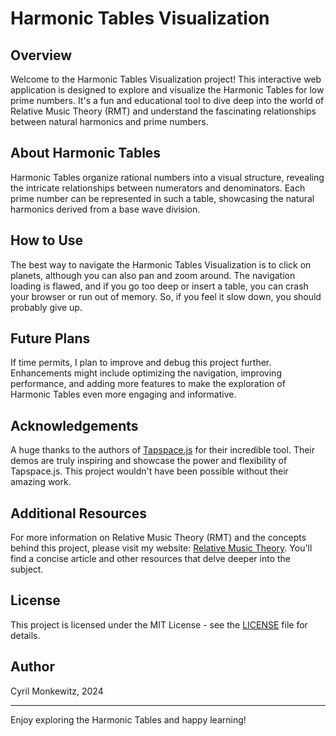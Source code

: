 # Harmonic Tables Visualization

## Overview

Welcome to the Harmonic Tables Visualization project! This interactive web application is designed to explore and visualize the Harmonic Tables for low prime numbers. It's a fun and educational tool to dive deep into the world of Relative Music Theory (RMT) and understand the fascinating relationships between natural harmonics and prime numbers.

## About Harmonic Tables

Harmonic Tables organize rational numbers into a visual structure, revealing the intricate relationships between numerators and denominators. Each prime number can be represented in such a table, showcasing the natural harmonics derived from a base wave division.

## How to Use

The best way to navigate the Harmonic Tables Visualization is to click on planets, although you can also pan and zoom around. The navigation loading is flawed, and if you go too deep or insert a table, you can crash your browser or run out of memory. So, if you feel it slow down, you should probably give up.

## Future Plans

If time permits, I plan to improve and debug this project further. Enhancements might include optimizing the navigation, improving performance, and adding more features to make the exploration of Harmonic Tables even more engaging and informative.

## Acknowledgements

A huge thanks to the authors of [Tapspace.js](https://taataa.github.io/tapspace/) for their incredible tool. Their demos are truly inspiring and showcase the power and flexibility of Tapspace.js. This project wouldn't have been possible without their amazing work.

## Additional Resources

For more information on Relative Music Theory (RMT) and the concepts behind this project, please visit my website: [Relative Music Theory](https://cyrilmonkewitz.com/rmt/). You'll find a concise article and other resources that delve deeper into the subject.

## License

This project is licensed under the MIT License - see the [LICENSE](LICENSE) file for details.

## Author

Cyril Monkewitz, 2024

---

Enjoy exploring the Harmonic Tables and happy learning!